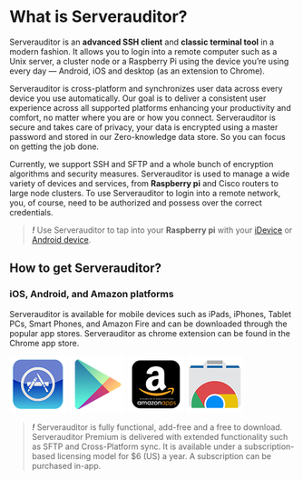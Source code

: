 ﻿# What is Serverauditor?
Serverauditor is an **advanced SSH client** and **classic terminal tool** in a modern fashion. It allows you to login into a remote computer such as a Unix server, a cluster node or a Raspberry Pi using the device you’re using every day — Android, iOS and desktop (as an extension to Chrome). 

Serverauditor is cross-platform and synchronizes user data across every device you use automatically. Our goal is to deliver a consistent user experience across all supported platforms enhancing your productivity and comfort, no matter where you are or how you connect. Serverauditor is secure and takes care of privacy, your data is encrypted using a master password and stored in our Zero-knowledge data store. So you can focus on getting the job done.

Currently, we support SSH and SFTP and a whole bunch of encryption algorithms and security measures. Serverauditor is used to manage a wide variety of devices and services, from **Raspberry pi** and Cisco routers to large node clusters. To use Serverauditor to login into a remote network, you, of course, need to be authorized and possess over the correct credentials.

> ***!*** Use Serverauditor to tap into your **Raspberry pi** with your [iDevice](https://www.raspberrypi.org/documentation/remote-access/ssh/ios.md) or [Android device](https://www.raspberrypi.org/documentation/remote-access/ssh/android.md).

## How to get Serverauditor?
### iOS, Android, and Amazon platforms

Serverauditor is available for mobile devices such as iPads, iPhones, Tablet PCs, Smart Phones, and Amazon Fire and can be downloaded through the popular app stores. Serverauditor as chrome extension can be found in the Chrome app store. 

[![iTunes](images/apple.png)](https://itunes.apple.com/us/app/server-auditor/id549039908)
[![Google Play](images/google.png)](https://play.google.com/store/apps/details?id=com.server.auditor.ssh.client)
[![Amazon](images/amazon.png)](https://www.amazon.com/Serverauditor-SSH-client-shell-terminal/dp/B008PAGIGM/ref=sr_1_1?s=digital-text&ie=UTF8&qid=1469793430&sr=8-1&keywords=serverauditor)
[![Chome](images/chrome.png)](https://chrome.google.com/webstore/detail/serverauditor-ssh-client/fjcdjmmkgnkgihjnlbgcdamkadlkbmam)

> ***!*** Serverauditor is fully functional, add-free and a free to download. Serverauditor Premium is delivered with extended functionality such as SFTP and Cross-Platform sync. It is available under a subscription-based licensing model for $6 (US) a year. A subscription can be purchased in-app. 
